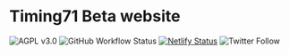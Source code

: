 # Timing71 Beta website

![AGPL v3.0](https://img.shields.io/github/license/timing71/beta-web)
![GitHub Workflow Status](https://img.shields.io/github/workflow/status/timing71/beta-web/CI)
[![Netlify Status](https://api.netlify.com/api/v1/badges/a6ffa430-f8ec-4276-8775-b86dadcfda29/deploy-status)](https://app.netlify.com/sites/unruffled-bartik-d49751/deploys)
![Twitter Follow](https://img.shields.io/twitter/follow/timing_71?style=social)
